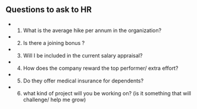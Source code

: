 ## Questions to ask to HR

- 1. What is the average hike per annum in the organization?
- 2. Is there a joining bonus ?
- 3. Will I be included in the current salary appraisal?
- 4. How does the company reward the top performer/ extra effort?
- 5. Do they offer medical insurance for dependents?
- 6. what kind of project will you be working on? (is it something that will challenge/ help me grow)